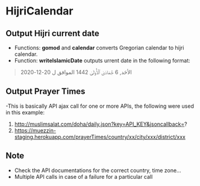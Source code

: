 # HijriCalendar
## Output Hijri current date

- Functions: **gomod** and **calendar** converts Gregorian calendar to hijri calendar.
- Function: **writeIslamicDate** outputs urrent date in the following format:
> الأحَد, 6 جُمَادَىٰ ٱلْأُولَىٰ 1442 الموافق ل 20-12-2020

## Output Prayer Times

-This is basically API ajax call for one or more APIs, the following were used in this example:

 1. http://muslimsalat.com/doha/daily.json?key=API_KEY&jsoncallback=?
 2. https://muezzin-staging.herokuapp.com/prayerTimes/country/xx/city/xxx/district/xxx
 
 ## Note
 - Check the API documentations for the correct country, time zone...
 - Multiple API calls in case of a failure for a particular call 

